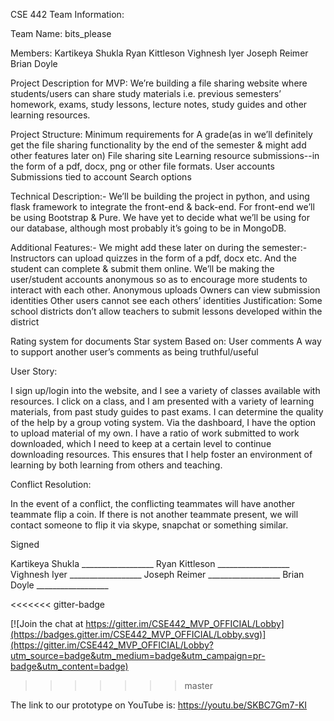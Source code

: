 CSE 442 Team Information:

Team Name: bits_please

Members:
Kartikeya Shukla 
Ryan Kittleson 
Vighnesh Iyer
Joseph Reimer 
Brian Doyle 


Project Description for MVP:
We’re building a file sharing website where students/users can share study materials i.e. previous semesters’ homework, exams, study lessons, lecture notes, study guides and other learning resources. 

Project Structure:
Minimum requirements for A grade(as in we’ll definitely get the file sharing functionality by the end of the semester & might add other features later on) 
File sharing site
Learning resource submissions--in the form of a pdf, docx, png or  other file formats.
User accounts
Submissions tied to account
Search options

Technical Description:-
We’ll be building the project in python, and using flask framework to integrate the front-end & back-end. For front-end we’ll be using Bootstrap & Pure. We have yet to decide what we’ll be using for our database, although most probably it’s going to be in MongoDB.


Additional Features:-
We might add these later on during the semester:-
Instructors can upload quizzes in the form of a pdf, docx etc. And the student can complete & submit them online.
We’ll be making the user/student accounts anonymous so as to encourage more students to interact with each other.
	Anonymous uploads
Owners can view submission identities
Other users cannot see each others’ identities
Justification: Some school districts don’t allow teachers to submit lessons developed within the district

Rating system for documents
Star system
Based on:
User comments
A way to support another user’s comments as being truthful/useful

User Story:

I sign up/login into the website, and I see a variety of classes available with resources.
I click on a class, and I am presented with a variety of learning materials, from past
study guides to past exams.  I can determine the quality of the help by a group voting
system.  Via the dashboard, I have the option to upload material of my own.  I have a ratio
of work submitted to work downloaded, which I need to keep at a certain level to continue
downloading resources.  This ensures that I help foster an environment of learning
by both learning from others and teaching.


Conflict Resolution:

In the event of a conflict, the conflicting teammates will have another teammate flip a coin.  If there is not another teammate present, we will contact someone to flip it via skype, snapchat or something similar.

Signed

Kartikeya Shukla  __________________
Ryan Kittleson __________________
Vighnesh Iyer __________________
Joseph Reimer __________________
Brian Doyle __________________

<<<<<<< gitter-badge


[![Join the chat at https://gitter.im/CSE442_MVP_OFFICIAL/Lobby](https://badges.gitter.im/CSE442_MVP_OFFICIAL/Lobby.svg)](https://gitter.im/CSE442_MVP_OFFICIAL/Lobby?utm_source=badge&utm_medium=badge&utm_campaign=pr-badge&utm_content=badge)

>>>>>>> master

The link to our prototype on YouTube is: https://youtu.be/SKBC7Gm7-KI
